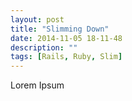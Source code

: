 ```yaml
---
layout: post
title: "Slimming Down"
date: 2014-11-05 18-11-48
description: ""
tags: [Rails, Ruby, Slim]
---
```

Lorem Ipsum
